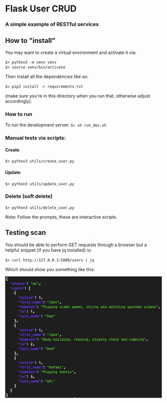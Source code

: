 # Flask User CRUD

### A simple example of RESTful services

## How to "install"

You may want to create a virtual environment and activate it via:

```
$> python3 -m venv venv
$> source venv/bin/activate
```

Then install all the dependencies like so:

`$> pip3 install -r requirements.txt`

(make sure you're in this directory when you run that, otherwise adjust accordingly).

### How to run

To run the development server:
`$> sh run_dev.sh`

### Manual tests via scripts:

#### Create
`$> python3 utils/create_user.py`

#### Update

`$> python3 utils/update_user.py`

### Delete (soft delete)

`$> python3 utils/delete_user.py`

Note: Follow the prompts, these are interactive scripts.

## Testing scan

You should be able to perform GET requests through a browser but a helpful snippet (if you have jq installed) is:

`$> curl http://127.0.0.1:5000/users | jq`

Which should show you something like this:

![Curl Example](curl_example.png)
